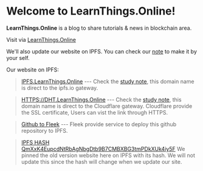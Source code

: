 # Welcome to LearnThings.Online!

**LearnThings.Online** is a blog to share tutorials & news in blockchain area.

Visit via [LearnThings.Online](http://learnthings.online)

We'll also update our website on IPFS. You can check our [note](https://learnthings.online/course/2020/05/20/ipfs-for-beginners-host-your-static-website) to make it by your self.

Our website on IPFS:
> [IPFS.LearnThings.Online](http://ipfs.learnthings.online/http://ipfs.learnthings.online) --- Check the [study note](https://learnthings.online/course/2020/05/20/ipfs-for-beginners-host-your-static-website), this domain name is direct to the ipfs.io gateway.

> [HTTPS://DHT.LearnThings.Online](https://dht.learnthings.online) --- Check the [study note](https://learnthings.online/course/2020/05/20/ipfs-for-beginners-host-your-static-website), this domain name is direct to the Cloudflare gateway. Cloudflare provide the SSL certificate, Users can vist the link through HTTPS.

> [Github to Fleek](https://divine-moon-5292.on.fleek.co) --- Fleek provide service to deploy this github repository to IPFS.

> [IPFS HASH QmXxK4EupcdNtRbAgNbgDtb9B7CMBXBG3tmPDkXUk4iy5F](https://ipfs.io/ipfs/QmXxK4EupcdNtRbAgNbgDtb9B7CMBXBG3tmPDkXUk4iy5F) We pinned the old version website here on IPFS with its hash. We will not update this since the hash will change when we update our site.